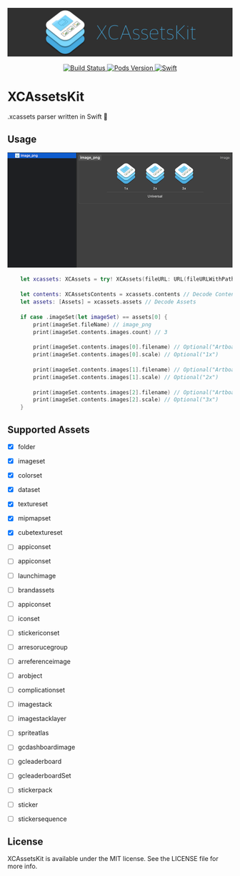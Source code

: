 ![Header](https://github.com/natmark/XCAssetsKit/blob/master/Resources/header.png?raw=true)

<p align="center">
<a href="https://travis-ci.com/natmark/XCAssetsKit">
<img src="https://travis-ci.com/natmark/XCAssetsKit.svg?token=nzmukddH8XeX8xpNA4qP&branch=master"
alt="Build Status">
</a>
<a href="https://cocoapods.org/pods/XCAssetsKit">
<img src="https://img.shields.io/cocoapods/v/XCAssetsKit.svg?style=flat"
alt="Pods Version">
</a>
<a href="https://github.com/apple/swift">
<img alt="Swift" src="https://img.shields.io/badge/swift-5.0-orange.svg">
</a>
</p>

# XCAssetsKit
.xcassets parser written in Swift 🐧

## Usage
![](https://github.com/natmark/XCAssetsKit/blob/master/Resources/imageassets_screenshot.png?raw=true)

```Swift
    let xcassets: XCAssets = try! XCAssets(fileURL: URL(fileURLWithPath: "path/to/file.xcassets"))

    let contents: XCAssetsContents = xcassets.contents // Decode Contents.json
    let assets: [Assets] = xcassets.assets // Decode Assets
    
    if case .imageSet(let imageSet) == assets[0] {
        print(imageSet.fileName) // image_png
        print(imageSet.contents.images.count) // 3

        print(imageSet.contents.images[0].filename) // Optional("Artboard.png")
        print(imageSet.contents.images[0].scale) // Optional("1x")

        print(imageSet.contents.images[1].filename) // Optional("Artboard@2x.png")
        print(imageSet.contents.images[1].scale) // Optional("2x")

        print(imageSet.contents.images[2].filename) // Optional("Artboard@3x.png")
        print(imageSet.contents.images[2].scale) // Optional("3x")
    }
```

## Supported Assets
- [x] folder
- [x] imageset
- [x] colorset
- [x] dataset
- [x] textureset
- [x] mipmapset
- [x] cubetextureset
- [ ] appiconset
- [ ] appiconset
- [ ] launchimage
- [ ] brandassets
- [ ] appiconset
- [ ] iconset
- [ ] stickericonset
- [ ] arresorucegroup
- [ ] arreferenceimage
- [ ] arobject
- [ ] complicationset
- [ ] imagestack
- [ ] imagestacklayer
- [ ] spriteatlas
- [ ] gcdashboardimage
- [ ] gcleaderboard
- [ ] gcleaderboardSet
- [ ] stickerpack
- [ ] sticker
- [ ] stickersequence


## License
XCAssetsKit is available under the MIT license. See the LICENSE file for more info.
